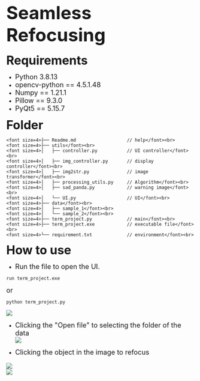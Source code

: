 # <font size=7>**Seamless Refocusing**</font><br>


<font size=6>**Requirements**</font><br>
* <font size=4>Python 3.8.13</font><br>
* <font size=4>opencv-python == 4.5.1.48</font><br>
* <font size=4>Numpy == 1.21.1</font><br>
* <font size=4>Pillow == 9.3.0</font><br>
* <font size=4>PyQt5 == 5.15.7</font><br>

<font size=6>**Folder**</font><br>
```shell
<font size=4>├── Readme.md                   // help</font><br>
<font size=4>├── utils</font><br>
<font size=4>│   ├── controller.py           // UI controller</font><br>
<font size=4>│   ├── img_controller.py       // display controller</font><br>
<font size=4>│   ├── img2str.py              // image transformer</font><br>
<font size=4>│   ├── processing_utils.py     // Algorithm</font><br>
<font size=4>│   ├── sad_panda.py            // warning image</font><br>
<font size=4>│   └── UI.py                   // UI</font><br>
<font size=4>├── data</font><br>
<font size=4>│   ├── sample_1</font><br>
<font size=4>│   └── sample_2</font><br>
<font size=4>├── term_project.py             // main</font><br>
<font size=4>├── term_project.exe            // executable file</font><br>
<font size=4>└── requirement.txt             // environment</font><br>
```
<font size=6>**How to use**</font><br>
* <font size=4>Run the file to open the UI.</font><br>
```shell
run term_project.exe
```
<font size=4>or</font><br>
```shell
python term_project.py
```
![](https://i.imgur.com/qQRwHKZ.png)

* <font size=4>Clicking the "Open file" to selecting the folder of the data</font><br>
![](https://i.imgur.com/Shigwls.png)

* <font size=4>Clicking the object in the image to refocus

![](https://i.imgur.com/C8mVGcC.png)
<font size=4> </font><br>
![](https://i.imgur.com/8klHzqy.png)





